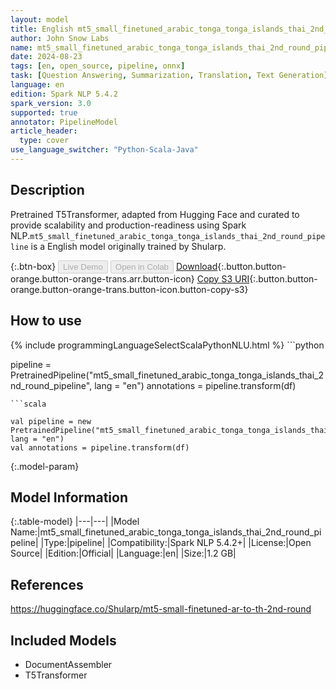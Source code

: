 ```yaml
---
layout: model
title: English mt5_small_finetuned_arabic_tonga_tonga_islands_thai_2nd_round_pipeline pipeline T5Transformer from Shularp
author: John Snow Labs
name: mt5_small_finetuned_arabic_tonga_tonga_islands_thai_2nd_round_pipeline
date: 2024-08-23
tags: [en, open_source, pipeline, onnx]
task: [Question Answering, Summarization, Translation, Text Generation]
language: en
edition: Spark NLP 5.4.2
spark_version: 3.0
supported: true
annotator: PipelineModel
article_header:
  type: cover
use_language_switcher: "Python-Scala-Java"
---
```


## Description

Pretrained T5Transformer, adapted from Hugging Face and curated to provide scalability and production-readiness using Spark NLP.`mt5_small_finetuned_arabic_tonga_tonga_islands_thai_2nd_round_pipeline` is a English model originally trained by Shularp.

{:.btn-box}
<button class="button button-orange" disabled>Live Demo</button>
<button class="button button-orange" disabled>Open in Colab</button>
[Download](https://s3.amazonaws.com/auxdata.johnsnowlabs.com/public/models/mt5_small_finetuned_arabic_tonga_tonga_islands_thai_2nd_round_pipeline_en_5.4.2_3.0_1724417450230.zip){:.button.button-orange.button-orange-trans.arr.button-icon}
[Copy S3 URI](s3://auxdata.johnsnowlabs.com/public/models/mt5_small_finetuned_arabic_tonga_tonga_islands_thai_2nd_round_pipeline_en_5.4.2_3.0_1724417450230.zip){:.button.button-orange.button-orange-trans.button-icon.button-copy-s3}

## How to use



<div class="tabs-box" markdown="1">
{% include programmingLanguageSelectScalaPythonNLU.html %}
```python

pipeline = PretrainedPipeline("mt5_small_finetuned_arabic_tonga_tonga_islands_thai_2nd_round_pipeline", lang = "en")
annotations =  pipeline.transform(df)   

```
```scala

val pipeline = new PretrainedPipeline("mt5_small_finetuned_arabic_tonga_tonga_islands_thai_2nd_round_pipeline", lang = "en")
val annotations = pipeline.transform(df)

```
</div>

{:.model-param}
## Model Information

{:.table-model}
|---|---|
|Model Name:|mt5_small_finetuned_arabic_tonga_tonga_islands_thai_2nd_round_pipeline|
|Type:|pipeline|
|Compatibility:|Spark NLP 5.4.2+|
|License:|Open Source|
|Edition:|Official|
|Language:|en|
|Size:|1.2 GB|

## References

https://huggingface.co/Shularp/mt5-small-finetuned-ar-to-th-2nd-round

## Included Models

- DocumentAssembler
- T5Transformer